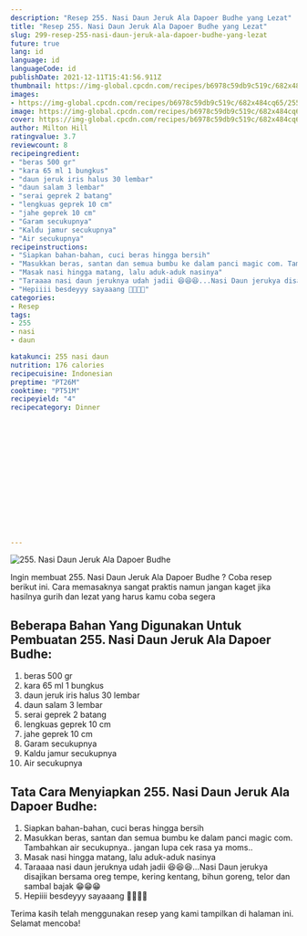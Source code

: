 ```yaml
---
description: "Resep 255. Nasi Daun Jeruk Ala Dapoer Budhe yang Lezat"
title: "Resep 255. Nasi Daun Jeruk Ala Dapoer Budhe yang Lezat"
slug: 299-resep-255-nasi-daun-jeruk-ala-dapoer-budhe-yang-lezat
future: true
lang: id
language: id
languageCode: id
publishDate: 2021-12-11T15:41:56.911Z 
thumbnail: https://img-global.cpcdn.com/recipes/b6978c59db9c519c/682x484cq65/255-nasi-daun-jeruk-ala-dapoer-budhe-foto-resep-utama.webp
images:
- https://img-global.cpcdn.com/recipes/b6978c59db9c519c/682x484cq65/255-nasi-daun-jeruk-ala-dapoer-budhe-foto-resep-utama.webp
image: https://img-global.cpcdn.com/recipes/b6978c59db9c519c/682x484cq65/255-nasi-daun-jeruk-ala-dapoer-budhe-foto-resep-utama.webp
cover: https://img-global.cpcdn.com/recipes/b6978c59db9c519c/682x484cq65/255-nasi-daun-jeruk-ala-dapoer-budhe-foto-resep-utama.webp
author: Milton Hill
ratingvalue: 3.7
reviewcount: 8
recipeingredient:
- "beras 500 gr"
- "kara 65 ml 1 bungkus"
- "daun jeruk iris halus 30 lembar"
- "daun salam 3 lembar"
- "serai geprek 2 batang"
- "lengkuas geprek 10 cm"
- "jahe geprek 10 cm"
- "Garam secukupnya"
- "Kaldu jamur secukupnya"
- "Air secukupnya"
recipeinstructions:
- "Siapkan bahan-bahan, cuci beras hingga bersih"
- "Masukkan beras, santan dan semua bumbu ke dalam panci magic com. Tambahkan air secukupnya.. jangan lupa cek rasa ya moms.."
- "Masak nasi hingga matang, lalu aduk-aduk nasinya"
- "Taraaaa nasi daun jeruknya udah jadii 😆😆😆...Nasi Daun jerukya disajikan bersama oreg tempe, kering kentang, bihun goreng, telor dan sambal bajak 😁😁😁"
- "Hepiiii besdeyyy sayaaang 🥰🥰🥰🥰"
categories:
- Resep
tags:
- 255
- nasi
- daun

katakunci: 255 nasi daun 
nutrition: 176 calories
recipecuisine: Indonesian
preptime: "PT26M"
cooktime: "PT51M"
recipeyield: "4"
recipecategory: Dinner


     
    
    
    
    
    
    
    
    
    
    
      
    
---
```



![255. Nasi Daun Jeruk Ala Dapoer Budhe](https://img-global.cpcdn.com/recipes/b6978c59db9c519c/682x484cq65/255-nasi-daun-jeruk-ala-dapoer-budhe-foto-resep-utama.webp)

Ingin membuat 255. Nasi Daun Jeruk Ala Dapoer Budhe ? Coba resep berikut ini. Cara memasaknya sangat praktis namun jangan kaget jika hasilnya gurih dan lezat yang harus kamu coba segera

<!--inarticleads1-->

## Beberapa Bahan Yang Digunakan Untuk Pembuatan 255. Nasi Daun Jeruk Ala Dapoer Budhe:

1. beras 500 gr
1. kara 65 ml 1 bungkus
1. daun jeruk iris halus 30 lembar
1. daun salam 3 lembar
1. serai geprek 2 batang
1. lengkuas geprek 10 cm
1. jahe geprek 10 cm
1. Garam secukupnya
1. Kaldu jamur secukupnya
1. Air secukupnya



<!--inarticleads2-->

## Tata Cara Menyiapkan 255. Nasi Daun Jeruk Ala Dapoer Budhe:

1. Siapkan bahan-bahan, cuci beras hingga bersih
1. Masukkan beras, santan dan semua bumbu ke dalam panci magic com. Tambahkan air secukupnya.. jangan lupa cek rasa ya moms..
1. Masak nasi hingga matang, lalu aduk-aduk nasinya
1. Taraaaa nasi daun jeruknya udah jadii 😆😆😆...Nasi Daun jerukya disajikan bersama oreg tempe, kering kentang, bihun goreng, telor dan sambal bajak 😁😁😁
1. Hepiiii besdeyyy sayaaang 🥰🥰🥰🥰




Terima kasih telah menggunakan resep yang kami tampilkan di halaman ini. Selamat mencoba!

